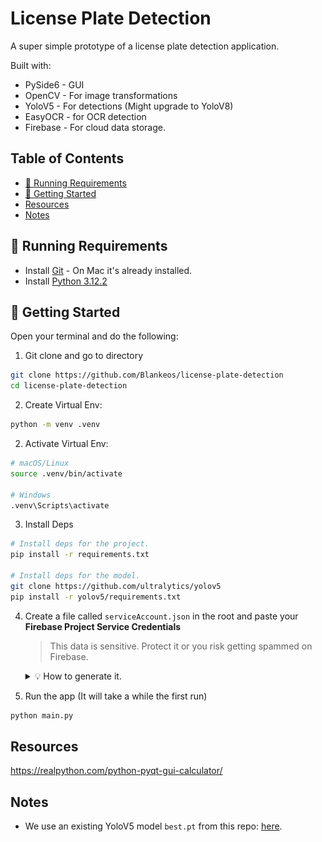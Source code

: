 <h1>License Plate Detection</h1>

A super simple prototype of a license plate detection application.

Built with:

- PySide6 - GUI
- OpenCV - For image transformations
- YoloV5 - For detections (Might upgrade to YoloV8)
- EasyOCR - for OCR detection
- Firebase - For cloud data storage.

<h2>Table of Contents</h2>

- [📝 Running Requirements](#%F0%9F%93%9D-running-requirements)
- [🏁 Getting Started](#%F0%9F%8F%81-getting-started)
- [Resources](#resources)
- [Notes](#notes)

## 📝 Running Requirements

- Install [Git](https://git-scm.com/downloads) - On Mac it's already installed.
- Install [Python 3.12.2](https://www.python.org/downloads/)

## 🏁 Getting Started

Open your terminal and do the following:

1. Git clone and go to directory

```sh
git clone https://github.com/Blankeos/license-plate-detection
cd license-plate-detection
```

2. Create Virtual Env:

```sh
python -m venv .venv
```

2. Activate Virtual Env:

```sh
# macOS/Linux
source .venv/bin/activate

# Windows
.venv\Scripts\activate
```

3. Install Deps

```sh
# Install deps for the project.
pip install -r requirements.txt

# Install deps for the model.
git clone https://github.com/ultralytics/yolov5
pip install -r yolov5/requirements.txt
```

4. Create a file called `serviceAccount.json` in the root and paste your **Firebase Project Service Credentials**

   > This data is sensitive. Protect it or you risk getting spammed on Firebase.

    <details>
    
    <summary>💡 How to generate it.</summary>

   1. Go to project settings in Firebase.
      ![step 1 - go to project settings](docs/generate-key-step-1.png)

   2. Generate private key.
      ![step 2 - generate private key](docs/generate-key-step-2.png)

   3. Rename it to `serviceAccount.json`
      ```jsonc
      // Example `serviceAccount.json`
      {
        "type": "service_account",
        "project_id": "project-id-here",
        "private_key_id": "private-key-id-here",
        "private_key": "private-key-here",
        "client_email": "license-plate-detection-v1-ser@project-id-here.iam.gserviceaccount.com",
        "client_id": "123456789101112131415",
        "auth_uri": "https://accounts.google.com/o/oauth2/auth",
        "token_uri": "https://oauth2.googleapis.com/token",
        "auth_provider_x509_cert_url": "https://www.googleapis.com/oauth2/v1/certs",
        "client_x509_cert_url": "https://www.googleapis.com/robot/v1/metadata/x509/subdomain.iam.gserviceaccount.com",
        "universe_domain": "googleapis.com"
      }
      ```

    </details>

5. Run the app (It will take a while the first run)

```sh
python main.py
```

## Resources

https://realpython.com/python-pyqt-gui-calculator/

## Notes

- We use an existing YoloV5 model `best.pt` from this repo: [here](https://github.com/KALYAN1045/Automatic-Number-Plate-Recognition-using-YOLOv5/blob/main/Weights/best.pt).
